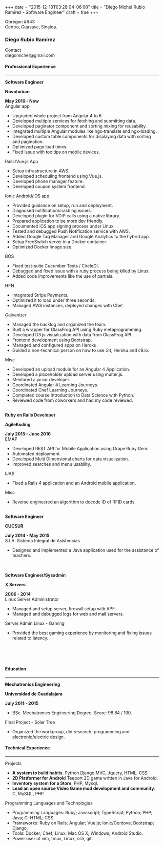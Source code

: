 +++
date = "2015-12-18T03:28:04-06:00"
title = "Diego Michel Rubio Ramirez - Software Engineer"
draft = true
+++
<div class="container">
  <div class="row">
    <div class="col-xs-4">
      <div class="row">
        Obregon #643
      </div>
      <div class="row">
        Centro, Guasave, Sinaloa.
      </div>
    </div>
    <div class="col-xs-5">
      <h3 class="text-center">Diego Rubio Ramírez</h3>
    </div>
    <div class="col-xs-3">
      <div class="row text-right">Contact</div>
      <div class="row text-right">diegomichel@gmail.com</div>
    </div>
  </div>
  <div class=row>
    <h4>Professional Experience</h4>
    <hr />
  </div>
  <div class=row>
    <div class="col-xs-4"><strong>Software Engineer</strong></div>
    <div class="col-xs-5"><p class="text-center"><strong>Novotorium</strong></p></div>
    <div class="col-xs-3">
      <div class="row text-right"><strong>May 2016 - Now</strong></div>
    </div>
  </div>
  <div class=row><div class=col-xs-12>Angular app</div></div>
  <div class=row>
    <div class=col-xs-12>
      <ul>
        <li>Upgraded whole project from Angular 4 to 6.</li>
        <li>Developed multiple services for fetching and submitting data.</li>
        <li>Developed paginator component and sorting mixing for reusability.</li>
        <li>Integrated multiple Angular modules like ngx-translate and ngx-loading.</li>
        <li>Developed custom table components for displaying data with sorting and pagination.</li>
        <li>Optimized page load times.</li>
        <li>Fixed issue with tooltips on mobile devices.</li>
      </ul>
    </div>
  </div>
  <div class=row><div class=col-xs-12>Rails/Vue.js App</div></div>
  <div class=row>
    <div class=col-xs-12>
      <ul>
        <li>Setup infrastructure in AWS.</li>
        <li>Developed scheduling frontend using Vue.js.</li>
        <li>Developed phone manager feature.</li>
        <li>Developed coupon system frontend.</li>
      </ul>
    </div>
  </div>
  <div class=row><div class=col-xs-12>Ionic Android/iOS app</div></div>
  <div class=row>
    <div class=col-xs-12>
      <ul>
        <li>Provided guidance on setup, run and deployment.</li>
        <li>Diagnosed notification/crashing issues.</li>
        <li>Developed plugin for VOIP calls using a native library.</li>
        <li>Prepared application to be more dev friendly.</li>
        <li>Documented iOS app signing process under Linux.</li>
        <li>Tested and debugged Push Notification service with AWS.</li>
        <li>Added Google Tag Manager and Google Analytics to the hybrid app.</li>
        <li>Setup FreeSwitch server in a Docker container.</li>
        <li>Optimized Docker image size.</li>
      </ul>
    </div>
  </div>
  <div class=row><div class=col-xs-12>BOS</div></div>
  <div class=row>
    <div class=col-xs-12>
      <ul>
        <li>Fixed test-suite Cucumber Tests / CircleCI.</li>
        <li>Debugged and fixed issue with a ruby process being killed by Linux.</li>
        <li>Added code improvements like the use of partials.</li>
      </ul>
    </div>
  </div>
  <div class=row><div class=col-xs-12>HFN</div></div>
  <div class=row>
    <div class=col-xs-12>
      <ul>
        <li>Integrated Stripe Payments.</li>
        <li>Optimized it to load under three seconds.</li>
        <li>Managed AWS instances, deployed changes with Chef.</li>
      </ul>
    </div>
  </div>
  <div class=row><div class=col-xs-12>Galvanizer</div></div>
  <div class=row>
    <div class=col-xs-12>
      <ul>
        <li>Managed the backlog and organized the team.</li>
        <li>Built a wrapper for GlassFrog API using Ruby metaprogramming.</li>
        <li>Developed D3.js visualization with data from GlassFrog API.</li>
        <li>Frontend development using Bootstrap.</li>
        <li>Managed and configured apps on Heroku.</li>
        <li>Guided a non-technical person on how to use Git, Heroku and c9.io.</li>
      </ul>
    </div>
  </div>
  <div class=row><div class=col-xs-12>Misc</div></div>
  <div class=row>
    <div class=col-xs-12>
      <ul>
        <li>Developed an upload module for an Angular 4 Application.</li>
        <li>Developed a placeholder upload server using multer.js.</li>
        <li>Mentored a junior developer.</li>
        <li>Coordinated Angular 4 Learning Journeys.</li>
        <li>Coordinated Chef Learning Journeys.</li>
        <li>Completed course Introduction to Data Science with Python.</li>
        <li>Reviewed code from coworkers and had my code reviewed.</li>
      </ul>
    </div>
  </div>
  <br />
  <div class=row>
    <div class="col-xs-4"><strong>Ruby on Rails Developer</strong></div>
    <div class="col-xs-5"><p class="text-center"><strong>AgileKoding</strong></p></div>
    <div class="col-xs-3">
      <div class="row text-right"><strong>July 2015 - June 2016</strong></div>
    </div>
  </div>
  <div class=row><div class=col-xs-12>EMAP</div></div>
  <div class=row>
    <div class=col-xs-12>
      <ul>
        <li>Developed REST API for Mobile Application using Grape Ruby Gem.</li>
        <li>Automated deployment.</li>
        <li>Developed Multi Dimensional charts for data visualization.</li>
        <li>Improved searches and menu usability.</li>
      </ul>
    </div>
  </div>
  <div class=row><div class=col-xs-12>IJAS</div></div>
  <div class=row>
    <div class=col-xs-12>
      <ul>
        <li>Fixed a Rails 4 application and an Android mobile application.</li>
      </ul>
    </div>
  </div>
  <div class=row><div class=col-xs-12>Misc</div></div>
  <div class=row>
    <div class=col-xs-12>
      <ul>
        <li>Reverse engineered an algorithm to decode ID of RFID cards.</li>
      </ul>
    </div>
  </div>
  <br />
  <div class=row>
    <div class="col-xs-5"><strong>Software Engineer</strong></div>
    <div class="col-xs-3"><p class="text-center"><strong>CUCSUR</strong></p></div>
    <div class="col-xs-4">
      <div class="row text-right"><strong>July 2014 - May 2015</strong></div>
   </div>
  </div>
  <div class=row><div class=col-xs-12>S.I.A. Sistema Integral de Asistencias</div></div>
  <div class=row>
    <div class=col-xs-12>
      <ul>
        <li>Designed and implemented a Java application used for the assistance of teachers.</li>
      </ul>
    </div>
  </div>
  <br />
  <br />
  <div class=row>
    <div class="col-xs-5"><strong>Software Engineer/Sysadmin</strong></div>
    <div class="col-xs-3"><p class="text-center"><strong>X Servers</strong></p></div>
    <div class="col-xs-4">
      <div class="row text-right"><strong> 2006 - 2014</strong></div>
    </div>
  </div>
  <div class=row><div class=col-xs-12>Linux Server Administrator</div></div>
  <div class=row>
    <div class=col-xs-12>
      <ul>
        <li>Managed and setup server, firewall setup with APF.</li>
        <li>Managed and debugged logs for web and mail servers.</li>
      </ul>
    </div>
  </div>
  <div class=row><div class=col-xs-12>Server Admin Linux - Gaming</div></div>
  <div class=row>
    <div class=col-xs-12>
      <ul>
        <li>Provided the best gaming experience by monitoring and fixing issues related to latency.</li>
      </ul>
    </div>
  </div>
  <br />
  <br />
  <br />
  <div class=row>
    <h4>Education</h4>
    <hr />
  </div>
  <div class=row>
    <div class="col-xs-4"><strong>Mechatronics Engineering</strong></div>
    <div class="col-xs-5"><p class="text-center"><strong>Universidad de Guadalajara</strong></p></div>
    <div class="col-xs-3">
      <div class="row text-right"><strong>July 2011 - 2015</strong></div>
    </div>
  </div>
  <div class=row>
    <div class=col-xs-12>
      <ul>
        <li>BSc. Mechatronics Engineering Degree. Score: 98.84 / 100.</li>
      </ul>
    </div>
  </div>
  <div class=row><div class=col-xs-12>Final Project - Solar Tree</div></div>
  <div class=row>
    <div class=col-xs-12>
      <ul>
        <li>Organized the workgroup, did research, programming and electronic/electric design.</li>
      </ul>
    </div>
  </div>
  <div class=row>
    <h4>Technical Experience</h4>
    <hr />
  </div>
  <div class=row><div class=col-xs-12>Projects</div></div>
  <div class=row>
    <div class=col-xs-12>
      <ul>
        <li><strong>A system to build habits</strong>. Python Django MVC, Jquery, HTML, CSS.</li>
        <li><strong>2D Platformer for Android</strong> Teeport 2D game written in Java for Android.</li>
        <li><strong>Inventory system for a Store</strong>. PHP, Mysql.</li>
        <li><strong>Lead an open source Video Game mod development and community</strong>. C, MySQL, PHP.</li>
      </ul>
    </div>
  </div>
  <div class=row><div class=col-xs-12>Programming Languages and Technologies</div></div>
  <div class=row>
    <div class=col-xs-12>
      <ul>
        <li>
          Programming Languages: Ruby; Javascript; TypeScript; Python; PHP; Java; C; HTML; CSS.
        </li>
        <li>
          Frameworks: Ruby on Rails; Angular; Vue.js; Ionic/Cordova; Bootstrap; Django.
        </li>
        <li>
          Tools: Docker; Chef; Linux; Mac OS X; Windows; Android Studio.
        </li>
        <li>
          Power user of vim, tmux, Linux, ssh, git.
        </li>
      </ul>
    </div>
  </div>
</div>
<!--
  vim: filetype=html
-->
